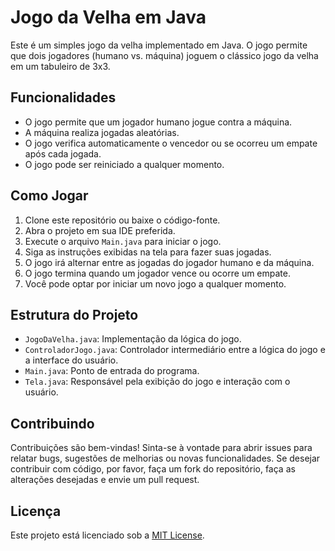 # Jogo da Velha em Java

Este é um simples jogo da velha implementado em Java. O jogo permite que dois jogadores (humano vs. máquina) joguem o clássico jogo da velha em um tabuleiro de 3x3.

## Funcionalidades

- O jogo permite que um jogador humano jogue contra a máquina.
- A máquina realiza jogadas aleatórias.
- O jogo verifica automaticamente o vencedor ou se ocorreu um empate após cada jogada.
- O jogo pode ser reiniciado a qualquer momento.

## Como Jogar

1. Clone este repositório ou baixe o código-fonte.
2. Abra o projeto em sua IDE preferida.
3. Execute o arquivo `Main.java` para iniciar o jogo.
4. Siga as instruções exibidas na tela para fazer suas jogadas.
5. O jogo irá alternar entre as jogadas do jogador humano e da máquina.
6. O jogo termina quando um jogador vence ou ocorre um empate.
7. Você pode optar por iniciar um novo jogo a qualquer momento.

## Estrutura do Projeto

- `JogoDaVelha.java`: Implementação da lógica do jogo.
- `ControladorJogo.java`: Controlador intermediário entre a lógica do jogo e a interface do usuário.
- `Main.java`: Ponto de entrada do programa.
- `Tela.java`: Responsável pela exibição do jogo e interação com o usuário.

## Contribuindo

Contribuições são bem-vindas! Sinta-se à vontade para abrir issues para relatar bugs, sugestões de melhorias ou novas funcionalidades. Se desejar contribuir com código, por favor, faça um fork do repositório, faça as alterações desejadas e envie um pull request.

## Licença

Este projeto está licenciado sob a [MIT License](LICENSE).
